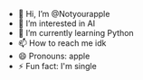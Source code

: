 - 👋 Hi, I’m @Notyourapple
- 👀 I’m interested in AI
- 🌱 I’m currently learning Python 
- 📫 How to reach me idk
- 😄 Pronouns: apple
- ⚡ Fun fact: I'm single 

<!---
Notyourapple/Notyourapple is a ✨ special ✨ repository because its `README.md` (this file) appears on your GitHub profile.
You can click the Preview link to take a look at your changes.
--->
